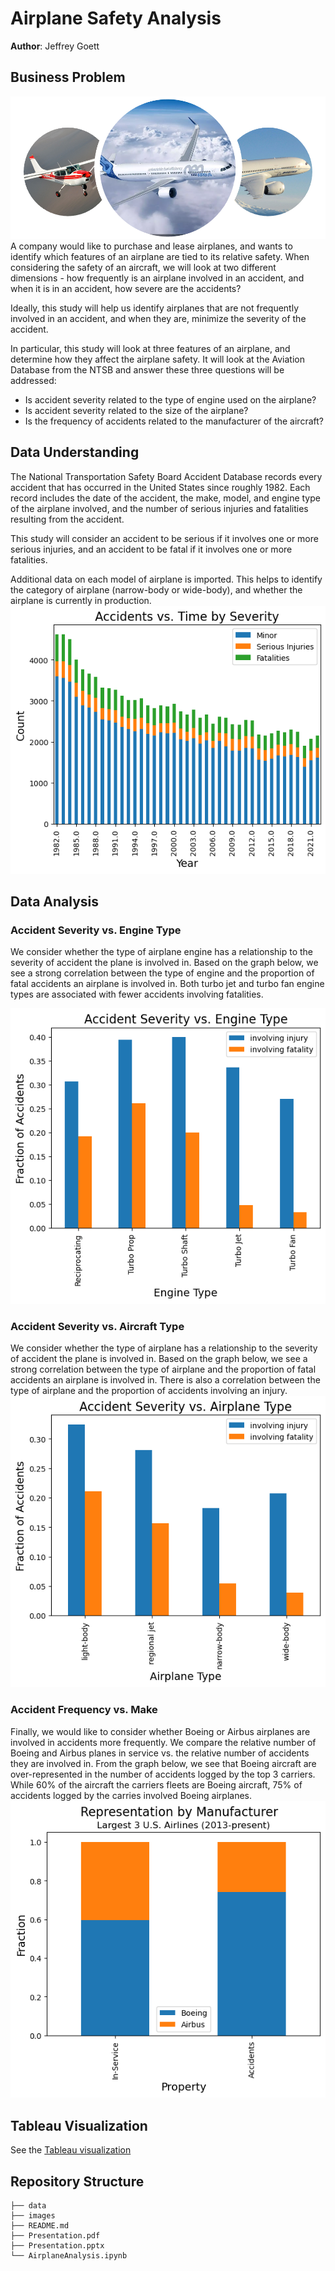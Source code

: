 # Airplane Safety Analysis 

**Author**: Jeffrey Goett

## Business Problem 
![image info](./images/photo_plane_cover.png)
A company would like to purchase and lease airplanes, and wants to identify which features of an airplane are tied to its relative safety. When considering the safety of an aircraft, we will look at two different dimensions - how frequently is an airplane involved in an accident, and when it is in an accident, how  severe are the accidents?  

Ideally, this study will help us identify airplanes that are not frequently involved in an accident, and when they are, minimize the severity of the accident.  

In particular, this study will look at three features of an airplane, and determine how they affect the airplane safety.  It will look at the Aviation Database from the NTSB and answer these three questions will be addressed:
- Is accident severity related to the type of engine used on the airplane?
- Is accident severity related to the size of the airplane?
- Is the frequency of accidents related to the manufacturer of the aircraft?

## Data Understanding

The National Transportation Safety Board Accident Database records every accident that has occurred in the United States since roughly 1982.  Each record includes the date of the accident, the make, model, and engine type of the airplane involved, and the number of serious injuries and fatalities resulting from the accident.  

This study will consider an accident to be serious if it involves one or more serious injuries, and an accident to be fatal if it involves one or more fatalities.

Additional data on each model of airplane is imported.  This helps to identify the category of airplane (narrow-body or wide-body), and whether the airplane is currently in production.  
![image info](./images/accident_time.png)
## Data Analysis
### Accident Severity vs. Engine Type
We consider whether the type of airplane engine has a relationship to the severity of accident the plane is involved in.  Based on the graph below, we see a strong correlation between the type of engine and the proportion of fatal accidents an airplane is involved in.  Both turbo jet and turbo fan engine types are associated with fewer accidents involving fatalities.  

![image info](./images/engine_type.png)

### Accident Severity vs. Aircraft Type
We consider whether the type of airplane has a relationship to the severity of accident the plane is involved in.  Based on the graph below, we see a strong correlation between the type of airplane and the proportion of fatal accidents an airplane is involved in.  There is also a correlation between the type of airplane and the proportion of accidents involving an injury.  
![image info](./images/airplane_type.png)

### Accident Frequency vs. Make
Finally, we would like to consider whether Boeing or Airbus airplanes are involved in accidents more frequently.  We compare the relative number of Boeing and Airbus planes in service vs. the relative number of accidents they are involved in.
From the graph below, we see that Boeing aircraft are over-represented in the number of accidents logged by the top 3 carriers.  While 60% of the aircraft the carriers fleets are Boeing aircraft, 75% of accidents logged by the carries involved Boeing airplanes.  
![image info](./images/make_type.png)

## Tableau Visualization

See the [Tableau visualization ](https://public.tableau.com/app/profile/jeffrey.goett/viz/TableauAirplaneRecommendations/AccidentDashboard)

## Repository Structure

```
├── data
├── images
├── README.md
├── Presentation.pdf
├── Presentation.pptx
└── AirplaneAnalysis.ipynb
```
